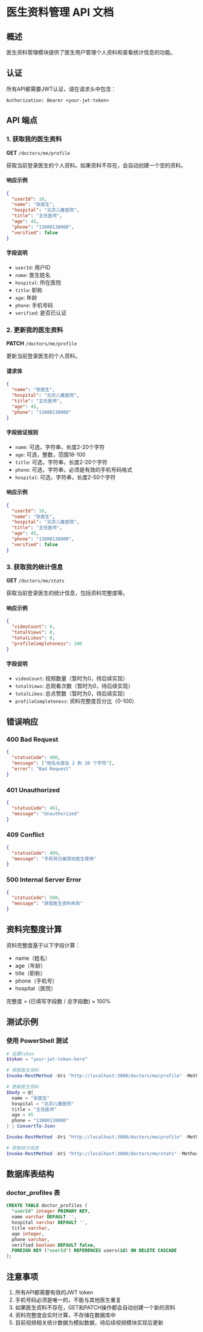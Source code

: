 # 医生资料管理 API 文档

## 概述

医生资料管理模块提供了医生用户管理个人资料和查看统计信息的功能。

## 认证

所有API都需要JWT认证，请在请求头中包含：
```
Authorization: Bearer <your-jwt-token>
```

## API 端点

### 1. 获取我的医生资料

**GET** `/doctors/me/profile`

获取当前登录医生的个人资料。如果资料不存在，会自动创建一个空的资料。

#### 响应示例
```json
{
  "userId": 10,
  "name": "张医生",
  "hospital": "北京儿童医院",
  "title": "主任医师",
  "age": 45,
  "phone": "13800138000",
  "verified": false
}
```

#### 字段说明
- `userId`: 用户ID
- `name`: 医生姓名
- `hospital`: 所在医院
- `title`: 职称
- `age`: 年龄
- `phone`: 手机号码
- `verified`: 是否已认证

### 2. 更新我的医生资料

**PATCH** `/doctors/me/profile`

更新当前登录医生的个人资料。

#### 请求体
```json
{
  "name": "张医生",
  "hospital": "北京儿童医院",
  "title": "主任医师",
  "age": 45,
  "phone": "13800138000"
}
```

#### 字段验证规则
- `name`: 可选，字符串，长度2-20个字符
- `age`: 可选，整数，范围18-100
- `title`: 可选，字符串，长度2-20个字符
- `phone`: 可选，字符串，必须是有效的手机号码格式
- `hospital`: 可选，字符串，长度2-50个字符

#### 响应示例
```json
{
  "userId": 10,
  "name": "张医生",
  "hospital": "北京儿童医院",
  "title": "主任医师",
  "age": 45,
  "phone": "13800138000",
  "verified": false
}
```

### 3. 获取我的统计信息

**GET** `/doctors/me/stats`

获取当前登录医生的统计信息，包括资料完整度等。

#### 响应示例
```json
{
  "videoCount": 0,
  "totalViews": 0,
  "totalLikes": 0,
  "profileCompleteness": 100
}
```

#### 字段说明
- `videoCount`: 视频数量（暂时为0，待后续实现）
- `totalViews`: 总观看次数（暂时为0，待后续实现）
- `totalLikes`: 总点赞数（暂时为0，待后续实现）
- `profileCompleteness`: 资料完整度百分比（0-100）

## 错误响应

### 400 Bad Request
```json
{
  "statusCode": 400,
  "message": ["姓名长度在 2 到 20 个字符"],
  "error": "Bad Request"
}
```

### 401 Unauthorized
```json
{
  "statusCode": 401,
  "message": "Unauthorized"
}
```

### 409 Conflict
```json
{
  "statusCode": 409,
  "message": "手机号已被其他医生使用"
}
```

### 500 Internal Server Error
```json
{
  "statusCode": 500,
  "message": "获取医生资料失败"
}
```

## 资料完整度计算

资料完整度基于以下字段计算：
- name（姓名）
- age（年龄）
- title（职称）
- phone（手机号）
- hospital（医院）

完整度 = (已填写字段数 / 总字段数) × 100%

## 测试示例

### 使用 PowerShell 测试

```powershell
# 设置token
$token = "your-jwt-token-here"

# 获取医生资料
Invoke-RestMethod -Uri "http://localhost:3000/doctors/me/profile" -Method GET -Headers @{"Authorization"="Bearer $token"}

# 更新医生资料
$body = @{
  name = "张医生"
  hospital = "北京儿童医院"
  title = "主任医师"
  age = 45
  phone = "13800138000"
} | ConvertTo-Json

Invoke-RestMethod -Uri "http://localhost:3000/doctors/me/profile" -Method PATCH -Headers @{"Authorization"="Bearer $token"; "Content-Type"="application/json"} -Body $body

# 获取统计信息
Invoke-RestMethod -Uri "http://localhost:3000/doctors/me/stats" -Method GET -Headers @{"Authorization"="Bearer $token"}
```

## 数据库表结构

### doctor_profiles 表
```sql
CREATE TABLE doctor_profiles (
  "userId" integer PRIMARY KEY,
  name varchar DEFAULT '',
  hospital varchar DEFAULT '',
  title varchar,
  age integer,
  phone varchar,
  verified boolean DEFAULT false,
  FOREIGN KEY ("userId") REFERENCES users(id) ON DELETE CASCADE
);
```

## 注意事项

1. 所有API都需要有效的JWT token
2. 手机号码必须是唯一的，不能与其他医生重复
3. 如果医生资料不存在，GET和PATCH操作都会自动创建一个新的资料
4. 资料完整度会实时计算，不存储在数据库中
5. 目前视频相关统计数据为模拟数据，待后续视频模块实现后更新
